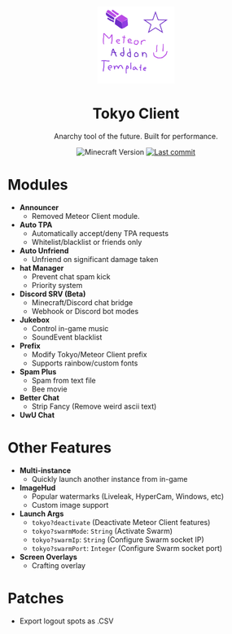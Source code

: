 <div align="center">
  <!-- Logo and Title -->
  <img src="/src/main/resources/assets/tokyo-client/icon.png" alt="logo" width="30%"/>
  <h1>Tokyo Client</h1>
  <p>Anarchy tool of the future. Built for performance.</p>

  <!-- Fancy badges -->
  <img src="https://img.shields.io/badge/Minecraft%20Version-1.19.3-blueviolet" alt="Minecraft Version">
  <a href="https://github.com/RacoonDog/Tokyo-Client/commits/main"><img src="https://img.shields.io/github/last-commit/RacoonDog/Tokyo-Client?logo=github&color=blueviolet" alt="Last commit"></a>
</div>

# Modules

- **Announcer**
  - Removed Meteor Client module.
- **Auto TPA**
  - Automatically accept/deny TPA requests
  - Whitelist/blacklist or friends only
- **Auto Unfriend**
  - Unfriend on significant damage taken
- **hat Manager**
  - Prevent chat spam kick
  - Priority system
- **Discord SRV (Beta)**
  - Minecraft/Discord chat bridge
  - Webhook or Discord bot modes
- **Jukebox**
  - Control in-game music
  - SoundEvent blacklist
- **Prefix**
  - Modify Tokyo/Meteor Client prefix
  - Supports rainbow/custom fonts
- **Spam Plus**
  - Spam from text file
  - Bee movie
- **Better Chat**
  - Strip Fancy (Remove weird ascii text)
- **UwU Chat**

# Other Features

- **Multi-instance**
  - Quickly launch another instance from in-game
- **ImageHud**
  - Popular watermarks (Liveleak, HyperCam, Windows, etc)
  - Custom image support
- **Launch Args**
  - `tokyo?deactivate` (Deactivate Meteor Client features)
  - `tokyo?swarmMode`: `String` (Activate Swarm)
  - `tokyo?swarmIp`: `String` (Configure Swarm socket IP)
  - `tokyo?swarmPort`: `Integer` (Configure Swarm socket port)
- **Screen Overlays**
  - Crafting overlay

# Patches
- Export logout spots as .CSV
